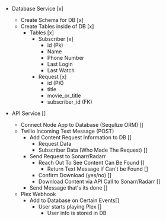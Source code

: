 * Database Service [x]
  * Create Schema for DB [x]
  * Create Tables inside of DB [x]
    * Tables [x]
      * Subscriber [x]
        * id (Pk)
        * Name
        * Phone Number
        * Last Login
        * Last Watch
      * Request [x]
        * id (PK)
        * title
        * movie_or_title
        * subscriber_id (FK)
  
* API Service []
  * Connect Node App to Database (Sequlize ORM) []
  * Twilio Incoming Text Message (POST)
    * Add Content Request Information to DB []
      * Request Data
      * Subscriber Data (Who Made The Request) []
    * Send Request to Sonarr/Radarr
      * Reach Out To See Content Can Be Found []
        * Return Text Message if Can't be Found []
      * Confirm Download (yes/no) []
      * Download Content via API Call to Sonarr/Radarr []
    * Send Message that's its done []
  * Plex Webhook
    * Add to Database on Certain Events[]
      * User starts playing Plex []
        * User info is stored in DB


